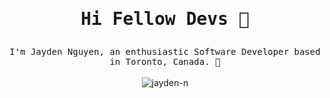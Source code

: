 # <samp> <p align="center">Hi Fellow Devs :wave:</p> </samp>


<p align="center">
  <samp>
    I'm Jayden Nguyen, an enthusiastic Software Developer based in Toronto, Canada. 📍
  </samp>
  <br/>
  <br/>
  <img  src="https://github-readme-stats-git-masterrstaa-rickstaa.vercel.app/api?username=jayden-n&show_icons=true&theme=radical&count_private=true&include_all_commits=true&hide=stars&custom_title=My%20GitHub%20Stats" alt="jayden-n"></img> <br>
 <!-- <img  src="https://github-readme-streak-stats.herokuapp.com/?user=jayden-n&theme=tokyonight" alt="jayden-n" />
</p>



